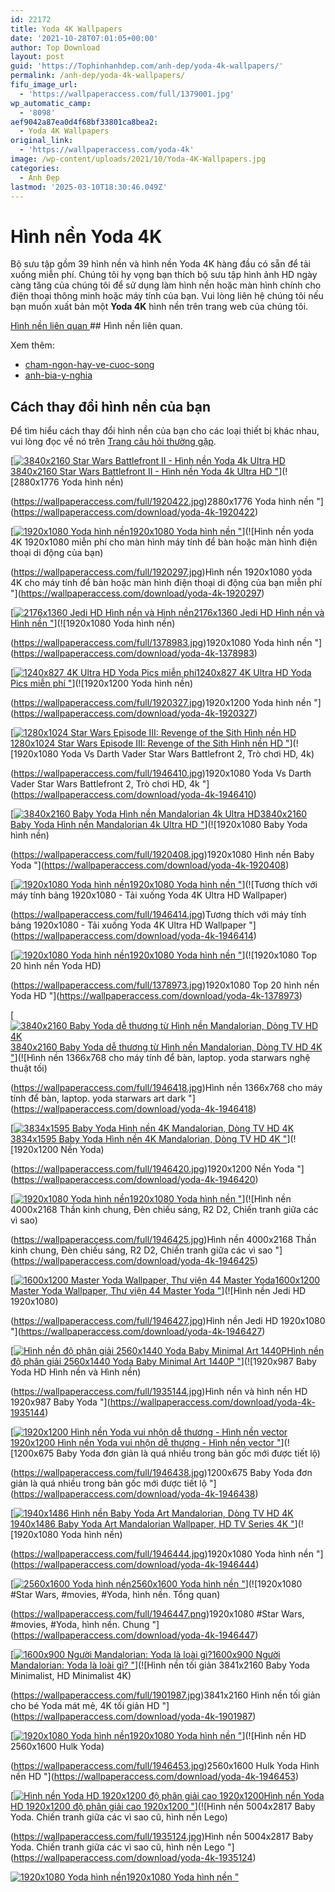 ```yaml
---
id: 22172
title: Yoda 4K Wallpapers
date: '2021-10-28T07:01:05+00:00'
author: Top Download
layout: post
guid: 'https://Tophinhanhdep.com/anh-dep/yoda-4k-wallpapers/'
permalink: /anh-dep/yoda-4k-wallpapers/
fifu_image_url:
  - 'https://wallpaperaccess.com/full/1379001.jpg'
wp_automatic_camp:
  - '8098'
aef9042a87ea0d4f68bf33801ca8bea2:
  - Yoda 4K Wallpapers
original_link:
  - 'https://wallpaperaccess.com/yoda-4k'
image: /wp-content/uploads/2021/10/Yoda-4K-Wallpapers.jpg
categories:
  - Ảnh Đẹp
lastmod: '2025-03-10T18:30:46.049Z'
---
```

# Hình nền Yoda 4K

Bộ sưu tập gồm 39 hình nền và hình nền Yoda 4K hàng đầu có sẵn để tải xuống miễn phí. Chúng tôi hy vọng bạn thích bộ sưu tập hình ảnh HD ngày càng tăng của chúng tôi để sử dụng làm hình nền hoặc màn hình chính cho điện thoại thông minh hoặc máy tính của bạn. Vui lòng liên hệ chúng tôi nếu bạn muốn xuất bản một **Yoda 4K** hình nền trên trang web của chúng tôi.

[Hình nền liên quan ](#related) ## Hình nền liên quan.

   
 Xem thêm:

   
- [cham-ngon-hay-ve-cuoc-song](https://tophinhanhdep.com/nhung-cau-noi-hay/cham-ngon-hay-ve-cuoc-song/)
- [anh-bia-y-nghia](https://tophinhanhdep.com/anh-bia/anh-bia-y-nghia/)

## Cách thay đổi hình nền của bạn

Để tìm hiểu cách thay đổi hình nền của bạn cho các loại thiết bị khác nhau, vui lòng đọc về nó trên [Trang câu hỏi thường gặp](https://tophinhanhdep.com/faq/).

  
[[![3840x2160 Star Wars Battlefront II - Hình nền Yoda 4k Ultra HD](https://wallpaperaccess.com/full/1379001.jpg)3840x2160 Star Wars Battlefront II - Hình nền Yoda 4k Ultra HD "](https://wallpaperaccess.com/download/yoda-4k-1379001)](![2880x1776 Yoda hình nền)

(https://wallpaperaccess.com/full/1920422.jpg)2880x1776 Yoda hình nền "](https://wallpaperaccess.com/download/yoda-4k-1920422)

[[![1920x1080 Yoda hình nền](https://wallpaperaccess.com/full/1946403.jpg)1920x1080 Yoda hình nền "](https://wallpaperaccess.com/download/yoda-4k-1946403)](![Hình nền yoda 4K 1920x1080 miễn phí cho màn hình máy tính để bàn hoặc màn hình điện thoại di động của bạn)

(https://wallpaperaccess.com/full/1920297.jpg)Hình nền 1920x1080 yoda 4K cho máy tính để bàn hoặc màn hình điện thoại di động của bạn miễn phí "](https://wallpaperaccess.com/download/yoda-4k-1920297)

[[![2176x1360 Jedi HD Hình nền và Hình nền](https://wallpaperaccess.com/full/340959.jpg)2176x1360 Jedi HD Hình nền và Hình nền "](https://wallpaperaccess.com/download/yoda-4k-340959)](![1920x1080 Yoda hình nền)

(https://wallpaperaccess.com/full/1378983.jpg)1920x1080 Yoda hình nền "](https://wallpaperaccess.com/download/yoda-4k-1378983)

 [[![1240x827 4K Ultra HD Yoda Pics miễn phí](https://wallpaperaccess.com/full/1946407.jpg)1240x827 4K Ultra HD Yoda Pics miễn phí "](https://wallpaperaccess.com/download/yoda-4k-1946407)](![1920x1200 Yoda hình nền)

(https://wallpaperaccess.com/full/1920327.jpg)1920x1200 Yoda hình nền "](https://wallpaperaccess.com/download/yoda-4k-1920327)

[[![1280x1024 Star Wars Episode III: Revenge of the Sith Hình nền HD](https://wallpaperaccess.com/full/340940.jpg)1280x1024 Star Wars Episode III: Revenge of the Sith Hình nền HD "](https://wallpaperaccess.com/download/yoda-4k-340940)](![1920x1080 Yoda Vs Darth Vader Star Wars Battlefront 2, Trò chơi HD, 4k)

(https://wallpaperaccess.com/full/1946410.jpg)1920x1080 Yoda Vs Darth Vader Star Wars Battlefront 2, Trò chơi HD, 4k "](https://wallpaperaccess.com/download/yoda-4k-1946410)

[[![3840x2160 Baby Yoda Hình nền Mandalorian 4k Ultra HD](https://wallpaperaccess.com/full/1901977.jpg)3840x2160 Baby Yoda Hình nền Mandalorian 4k Ultra HD "](https://wallpaperaccess.com/download/yoda-4k-1901977)](![1920x1080 Baby Yoda hình nền)

(https://wallpaperaccess.com/full/1920408.jpg)1920x1080 Hình nền Baby Yoda "](https://wallpaperaccess.com/download/yoda-4k-1920408)

[[![1920x1080 Yoda hình nền](https://wallpaperaccess.com/full/1379018.jpg)1920x1080 Yoda hình nền "](https://wallpaperaccess.com/download/yoda-4k-1379018)](![Tương thích với máy tính bảng 1920x1080 - Tải xuống Yoda 4K Ultra HD Wallpaper)

(https://wallpaperaccess.com/full/1946414.jpg)Tương thích với máy tính bảng 1920x1080 - Tải xuống Yoda 4K Ultra HD Wallpaper "](https://wallpaperaccess.com/download/yoda-4k-1946414)

[[![1920x1080 Yoda hình nền](https://wallpaperaccess.com/full/1946415.jpg)1920x1080 Yoda hình nền "](https://wallpaperaccess.com/download/yoda-4k-1946415)](![1920x1080 Top 20 hình nền Yoda HD)

(https://wallpaperaccess.com/full/1378973.jpg)1920x1080 Top 20 hình nền Yoda HD "](https://wallpaperaccess.com/download/yoda-4k-1378973)

[[![3840x2160 Baby Yoda dễ thương từ Hình nền Mandalorian, Dòng TV HD 4K](https://wallpaperaccess.com/full/1935126.jpg)3840x2160 Baby Yoda dễ thương từ Hình nền Mandalorian, Dòng TV HD 4K "](https://wallpaperaccess.com/download/yoda-4k-1935126)](![Hình nền 1366x768 cho máy tính để bàn, laptop.  yoda starwars nghệ thuật tối)

(https://wallpaperaccess.com/full/1946418.jpg)Hình nền 1366x768 cho máy tính để bàn, laptop. yoda starwars art dark "](https://wallpaperaccess.com/download/yoda-4k-1946418)

[[![3834x1595 Baby Yoda Hình nền 4K Mandalorian, Dòng TV HD 4K](https://wallpaperaccess.com/full/1946419.jpg)3834x1595 Baby Yoda Hình nền 4K Mandalorian, Dòng TV HD 4K "](https://wallpaperaccess.com/download/yoda-4k-1946419)](![1920x1200 Nền Yoda)

(https://wallpaperaccess.com/full/1946420.jpg)1920x1200 Nền Yoda "](https://wallpaperaccess.com/download/yoda-4k-1946420)

[[![1920x1080 Yoda hình nền](https://wallpaperaccess.com/full/1946421.jpg)1920x1080 Yoda hình nền "](https://wallpaperaccess.com/download/yoda-4k-1946421)](![Hình nền 4000x2168 Thần kinh chung, Đèn chiếu sáng, R2 D2, Chiến tranh giữa các vì sao)

(https://wallpaperaccess.com/full/1946425.jpg)Hình nền 4000x2168 Thần kinh chung, Đèn chiếu sáng, R2 D2, Chiến tranh giữa các vì sao "](https://wallpaperaccess.com/download/yoda-4k-1946425)

[[![1600x1200 Master Yoda Wallpaper, Thư viện 44 Master Yoda](https://wallpaperaccess.com/full/1946426.jpg)1600x1200 Master Yoda Wallpaper, Thư viện 44 Master Yoda "](https://wallpaperaccess.com/download/yoda-4k-1946426)](![Hình nền Jedi HD 1920x1080)

(https://wallpaperaccess.com/full/1946427.jpg)Hình nền Jedi HD 1920x1080 "](https://wallpaperaccess.com/download/yoda-4k-1946427)

[[![Hình nền độ phân giải 2560x1440 Yoda Baby Minimal Art 1440P](https://wallpaperaccess.com/full/1935150.jpg)Hình nền độ phân giải 2560x1440 Yoda Baby Minimal Art 1440P "](https://wallpaperaccess.com/download/yoda-4k-1935150)](![1920x987 Baby Yoda HD Hình nền và Hình nền)

(https://wallpaperaccess.com/full/1935144.jpg)Hình nền và hình nền HD 1920x987 Baby Yoda "](https://wallpaperaccess.com/download/yoda-4k-1935144)

[[![1920x1200 Hình nền Yoda vui nhộn dễ thương - Hình nền vector](https://wallpaperaccess.com/full/340954.jpg)1920x1200 Hình nền Yoda vui nhộn dễ thương - Hình nền vector "](https://wallpaperaccess.com/download/yoda-4k-340954)](![1200x675 Baby Yoda đơn giản là quá nhiều trong bản gốc mới được tiết lộ)

(https://wallpaperaccess.com/full/1946438.jpg)1200x675 Baby Yoda đơn giản là quá nhiều trong bản gốc mới được tiết lộ "](https://wallpaperaccess.com/download/yoda-4k-1946438)

[[![1940x1486 Hình nền Baby Yoda Art Mandalorian, Dòng TV HD 4K](https://wallpaperaccess.com/full/1901973.jpg)1940x1486 Baby Yoda Art Mandalorian Wallpaper, HD TV Series 4K "](https://wallpaperaccess.com/download/yoda-4k-1901973)](![1920x1080 Yoda hình nền)

(https://wallpaperaccess.com/full/1946444.jpg)1920x1080 Yoda hình nền "](https://wallpaperaccess.com/download/yoda-4k-1946444)

[[![2560x1600 Yoda hình nền](https://wallpaperaccess.com/full/1946446.jpg)2560x1600 Yoda hình nền "](https://wallpaperaccess.com/download/yoda-4k-1946446)](![1920x1080 #Star Wars, #movies, #Yoda, hình nền.  Tổng quan)

(https://wallpaperaccess.com/full/1946447.png)1920x1080 #Star Wars, #movies, #Yoda, hình nền. Chung "](https://wallpaperaccess.com/download/yoda-4k-1946447)

[[![1600x900 Người Mandalorian: Yoda là loài gì?](https://wallpaperaccess.com/full/1935133.jpg)1600x900 Người Mandalorian: Yoda là loài gì? "](https://wallpaperaccess.com/download/yoda-4k-1935133)](![Hình nền tối giản 3841x2160 Baby Yoda Minimalist, HD Minimalist 4K)

(https://wallpaperaccess.com/full/1901987.jpg)3841x2160 Hình nền tối giản cho bé Yoda mát mẻ, 4K tối giản HD "](https://wallpaperaccess.com/download/yoda-4k-1901987)

[[![1920x1080 Yoda hình nền](https://wallpaperaccess.com/full/1946450.jpg)1920x1080 Yoda hình nền "](https://wallpaperaccess.com/download/yoda-4k-1946450)](![Hình nền HD 2560x1600 Hulk Yoda)

(https://wallpaperaccess.com/full/1946453.jpg)2560x1600 Hulk Yoda Hình nền HD "](https://wallpaperaccess.com/download/yoda-4k-1946453)

[[![Hình nền Yoda HD 1920x1200 độ phân giải cao 1920x1200](https://wallpaperaccess.com/full/1946456.jpg)Hình nền Yoda HD 1920x1200 độ phân giải cao 1920x1200 "](https://wallpaperaccess.com/download/yoda-4k-1946456)](![Hình nền 5004x2817 Baby Yoda.  Chiến tranh giữa các vì sao cũ, hình nền Lego)

(https://wallpaperaccess.com/full/1935124.jpg)Hình nền 5004x2817 Baby Yoda. Chiến tranh giữa các vì sao cũ, hình nền Lego "](https://wallpaperaccess.com/download/yoda-4k-1935124)

[![1920x1080 Yoda hình nền](https://wallpaperaccess.com/full/1946460.jpg)1920x1080 Yoda hình nền "](https://wallpaperaccess.com/download/yoda-4k-1946460)
